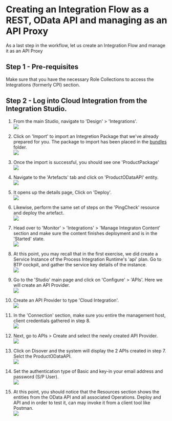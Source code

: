 # Creating an Integration Flow as a REST, OData API and managing as an API Proxy

As a last step in the workflow, let us create an Integration Flow and manage it as an API Proxy  

## Step 1 - Pre-requisites
Make sure that you have the necessary Role Collections to access the Integrations (formerly CPI) section.

## Step 2 - Log into Cloud Integration from the Integration Studio.
1. From the main Studio, navigate to 'Design' > 'Integrations'. <br>![](/exercises/exercise6/images/Picture1.png)

2. Click on 'Import' to import an Integretion Package that we've already prepared for you. The package to import has been placed in the [bundles](../exercise6/bundles/ProductPackage.zip) folder. <br>![](/exercises/exercise6/images/Picture2.png)

3. Once the import is successful, you should see one 'ProductPackage' <br>![](/exercises/exercise6/images/Picture3.png)

4. Navigate to the 'Artefacts' tab and click on 'ProductODataAPI' entity. <br>![](/exercises/exercise6/images/Picture4.png)

5. It opens up the details page, Click on 'Deploy'.  <br>![](/exercises/exercise6/images/Picture5.png)

6. Likewise, perform the same set of steps on the 'PingCheck' resource and deploy the artefact. <br>![](/exercises/exercise6/images/Picture6.png)

7. Head over to 'Monitor' > 'Integrations' > 'Manage Integraton Content' section and make sure the content finishes deployment and is in the 'Started' state. <br>![](/exercises/exercise6/images/Picture7.png)

8. At this point, you may recall that in the first exercise, we did create a Service Instance of the Process Integration Runtime's 'api' plan. Go to BTP cockpit, and gather the service key details of the instance. <br>![](/exercises/exercise6/images/Picture8.png)

9. Go to the 'Studio' main page and click on 'Configure' > 'APIs'. Here we will create an API Provider. <br>![](/exercises/exercise6/images/Picture9.png)

10. Create an API Provider to type 'Cloud Integration'. <br>![](/exercises/exercise6/images/Picture10.png)

11. In the 'Connection' section, make sure you entire the management host, client credentials gathered in step 8. <br>![](/exercises/exercise6/images/Picture11.png)

12. Next, go to APIs > Create and select the newly created API Provider. <br>![](/exercises/exercise6/images/Picture12.png)

13. Click on Disover and the system will display the 2 APIs created in step 7. Selct the ProductODataAPI. <br>![](/exercises/exercise6/images/Picture13.png)

14. Set the authentication type of Basic and key-in your email address and password (S/P User). <br>![](/exercises/exercise6/images/Picture14.png)

15. At this point, you should notice that the Resources section shows the entities from the OData API and all associated Operations. Deploy and API and in order to test it, can may invoke it from a client tool like Postman. <br>![](/exercises/exercise6/images/Picture15.png)
